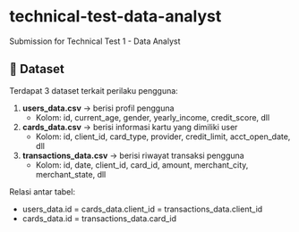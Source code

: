 # technical-test-data-analyst
Submission for Technical Test 1 - Data Analyst

## 📂 Dataset
Terdapat 3 dataset terkait perilaku pengguna:
1. **users_data.csv** → berisi profil pengguna  
   - Kolom: id, current_age, gender, yearly_income, credit_score, dll  
2. **cards_data.csv** → berisi informasi kartu yang dimiliki user  
   - Kolom: id, client_id, card_type, provider, credit_limit, acct_open_date, dll  
3. **transactions_data.csv** → berisi riwayat transaksi pengguna  
   - Kolom: id, date, client_id, card_id, amount, merchant_city, merchant_state, dll  

Relasi antar tabel:
- users_data.id = cards_data.client_id = transactions_data.client_id
- cards_data.id = transactions_data.card_id

